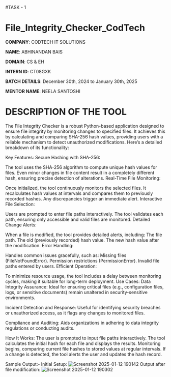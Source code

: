 #TASK - 1

# File_Integrity_Checker_CodTech

**COMPANY**: CODTECH IT SOLUTIONS

**NAME**: ABHINANDAN BAIS

**DOMAIN**: CS & EH

**INTERN ID**: CT08GXK

**BATCH DETAILS**: December 30th, 2024 to January 30th, 2025

**MENTOR NAME**: NEELA SANTOSHI

# DESCRIPTION OF THE TOOL

The File Integrity Checker is a robust Python-based application designed to ensure file integrity by monitoring changes to specified files. It achieves this by calculating and comparing SHA-256 hash values, providing users with a reliable mechanism to detect unauthorized modifications. Here’s a detailed breakdown of its functionality:

Key Features:
Secure Hashing with SHA-256:

The tool uses the SHA-256 algorithm to compute unique hash values for files. Even minor changes in file content result in a completely different hash, ensuring precise detection of alterations.
Real-Time File Monitoring:

Once initialized, the tool continuously monitors the selected files. It recalculates hash values at intervals and compares them to previously recorded hashes. Any discrepancies trigger an immediate alert.
Interactive File Selection:

Users are prompted to enter file paths interactively. The tool validates each path, ensuring only accessible and valid files are monitored.
Detailed Change Alerts:

When a file is modified, the tool provides detailed alerts, including:
The file path.
The old (previously recorded) hash value.
The new hash value after the modification.
Error Handling:

Handles common issues gracefully, such as:
Missing files (FileNotFoundError).
Permission restrictions (PermissionError).
Invalid file paths entered by users.
Efficient Operation:

To minimize resource usage, the tool includes a delay between monitoring cycles, making it suitable for long-term deployment.
Use Cases:
Data Integrity Assurance:
Ideal for ensuring critical files (e.g., configuration files, logs, or sensitive documents) remain unaltered in security-sensitive environments.

Incident Detection and Response:
Useful for identifying security breaches or unauthorized access, as it flags any changes to monitored files.

Compliance and Auditing:
Aids organizations in adhering to data integrity regulations or conducting audits.

How It Works:
The user is prompted to input file paths interactively.
The tool calculates the initial hash for each file and displays the results.
Monitoring begins, comparing current file hashes to stored values at regular intervals.
If a change is detected, the tool alerts the user and updates the hash record.

Sample Output:-
Initial Setup:
![Screenshot 2025-01-12 190142](https://github.com/user-attachments/assets/720338bc-b69c-40fb-af83-46997a4bb4a4)
Output after file modification:
![Screenshot 2025-01-12 190302](https://github.com/user-attachments/assets/6c589f28-bc0c-4c95-a0b5-ff2e2491be13)



